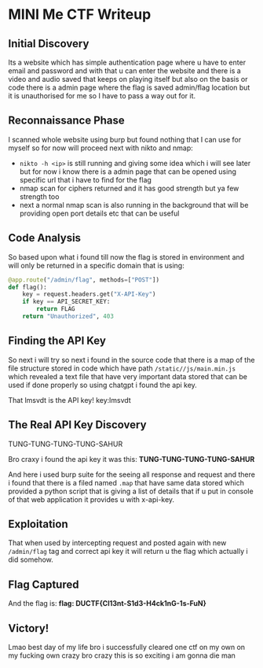 # MINI Me CTF Writeup

## Initial Discovery

Its a website which has simple authentication page where u have to enter email and password and with that u can enter the website and there is a video and audio saved that keeps on playing itself but also on the basis or code there is a admin page where the flag is saved admin/flag location but it is unauthorised for me so I have to pass a way out for it.

## Reconnaissance Phase

I scanned whole website using burp but found nothing that I can use for myself so for now will proceed next with nikto and nmap:

- `nikto -h <ip>` is still running and giving some idea which i will see later but for now i know there is a admin page that can be opened using specific url that i have to find for the flag
- nmap scan for ciphers returned and it has good strength but ya few strength too
- next a normal nmap scan is also running in the background that will be providing open port details etc that can be useful

## Code Analysis

So based upon what i found till now the flag is stored in environment and will only be returned in a specific domain that is using:

```python
@app.route("/admin/flag", methods=["POST"])
def flag():
    key = request.headers.get("X-API-Key")
    if key == API_SECRET_KEY:
        return FLAG
    return "Unauthorized", 403
```

## Finding the API Key

So next i will try so next i found in the source code that there is a map of the file structure stored in code which have path `/static//js/main.min.js` which revealed a text file that have very important data stored that can be used if done properly so using chatgpt i found the api key.

That lmsvdt is the API key!
key:lmsvdt

## The Real API Key Discovery

TUNG-TUNG-TUNG-TUNG-SAHUR

Bro craxy i found the api key it was this:
**TUNG-TUNG-TUNG-TUNG-SAHUR**

And here i used burp suite for the seeing all response and request and there i found that there is a filed named `.map` that have same data stored which provided a python script that is giving a list of details that if u put in console of that web application it provides u with x-api-key.

## Exploitation

That when used by intercepting request and posted again with new `/admin/flag` tag and correct api key it will return u the flag which actually i did somehow.

## Flag Captured

And the flag is:
**flag: DUCTF{Cl13nt-S1d3-H4ck1nG-1s-FuN}**

## Victory!

Lmao best day of my life bro i successfully cleared one ctf on my own on my fucking own crazy bro crazy this is so exciting i am gonna die man
